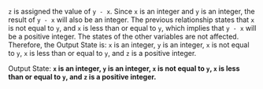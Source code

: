 `z` is assigned the value of `y - x`. Since `x` is an integer and `y` is an integer, the result of `y - x` will also be an integer. The previous relationship states that `x` is not equal to `y`, and `x` is less than or equal to `y`, which implies that `y - x` will be a positive integer. The states of the other variables are not affected. Therefore, the Output State is: `x` is an integer, `y` is an integer, `x` is not equal to `y`, `x` is less than or equal to `y`, and `z` is a positive integer.

Output State: **`x` is an integer, `y` is an integer, `x` is not equal to `y`, `x` is less than or equal to `y`, and `z` is a positive integer.**